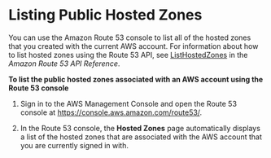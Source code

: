 # Listing Public Hosted Zones<a name="ListInfoOnHostedZone"></a>

You can use the Amazon Route 53 console to list all of the hosted zones that you created with the current AWS account\. For information about how to list hosted zones using the Route 53 API, see [ListHostedZones](http://docs.aws.amazon.com/Route53/latest/APIReference/API_ListHostedZones.html) in the *Amazon Route 53 API Reference*\. 

**To list the public hosted zones associated with an AWS account using the Route 53 console**

1. Sign in to the AWS Management Console and open the Route 53 console at [https://console\.aws\.amazon\.com/route53/](https://console.aws.amazon.com/route53/)\.

1. In the Route 53 console, the **Hosted Zones** page automatically displays a list of the hosted zones that are associated with the AWS account that you are currently signed in with\.
